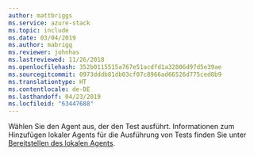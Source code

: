 ```yaml
---
author: mattbriggs
ms.service: azure-stack
ms.topic: include
ms.date: 03/04/2019
ms.author: mabrigg
ms.reviewer: johnhas
ms.lastreviewed: 11/26/2018
ms.openlocfilehash: 352b0115515a767e51acdfd1a32806d97d5e39ae
ms.sourcegitcommit: 0973dddb81db03cf07c8966ad66526d775ced8b9
ms.translationtype: HT
ms.contentlocale: de-DE
ms.lasthandoff: 04/23/2019
ms.locfileid: "63447688"
---
```

Wählen Sie den Agent aus, der den Test ausführt. Informationen zum Hinzufügen lokaler Agents für die Ausführung von Tests finden Sie unter [Bereitstellen des lokalen Agents](../azure-stack-vaas-local-agent.md).